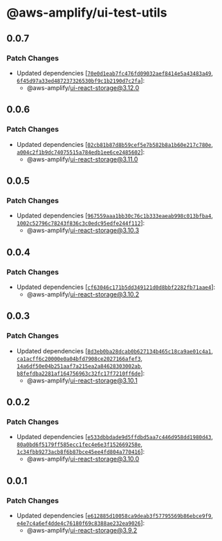 # @aws-amplify/ui-test-utils

## 0.0.7

### Patch Changes

- Updated dependencies [[`70e0d1eab7fc476fd09032aef8414e5a43483a49`](https://github.com/aws-amplify/amplify-ui/commit/70e0d1eab7fc476fd09032aef8414e5a43483a49), [`6f45d97a33ed487237326530bf9c1b2190d7c2fa`](https://github.com/aws-amplify/amplify-ui/commit/6f45d97a33ed487237326530bf9c1b2190d7c2fa)]:
  - @aws-amplify/ui-react-storage@3.12.0

## 0.0.6

### Patch Changes

- Updated dependencies [[`02cb81b87d8b59cef5e7b582b8a1b60e217c780e`](https://github.com/aws-amplify/amplify-ui/commit/02cb81b87d8b59cef5e7b582b8a1b60e217c780e), [`a004c2f1b9dc74075515a784edb1ee6ce2485602`](https://github.com/aws-amplify/amplify-ui/commit/a004c2f1b9dc74075515a784edb1ee6ce2485602)]:
  - @aws-amplify/ui-react-storage@3.11.0

## 0.0.5

### Patch Changes

- Updated dependencies [[`967559aaa1bb30c76c1b333eaeab998c013bfba4`](https://github.com/aws-amplify/amplify-ui/commit/967559aaa1bb30c76c1b333eaeab998c013bfba4), [`1002c52796c78243f836c3c0edc95edfe244f112`](https://github.com/aws-amplify/amplify-ui/commit/1002c52796c78243f836c3c0edc95edfe244f112)]:
  - @aws-amplify/ui-react-storage@3.10.3

## 0.0.4

### Patch Changes

- Updated dependencies [[`cf63046c171b5dd349121d0d8bbf2282fb71aae4`](https://github.com/aws-amplify/amplify-ui/commit/cf63046c171b5dd349121d0d8bbf2282fb71aae4)]:
  - @aws-amplify/ui-react-storage@3.10.2

## 0.0.3

### Patch Changes

- Updated dependencies [[`8d3eb0ba28dcab0b627134b465c18ca9ae01c4a1`](https://github.com/aws-amplify/amplify-ui/commit/8d3eb0ba28dcab0b627134b465c18ca9ae01c4a1), [`ca1acff6c20000e0a04bfd7908ce2027166afef3`](https://github.com/aws-amplify/amplify-ui/commit/ca1acff6c20000e0a04bfd7908ce2027166afef3), [`14a6df50e04b251aaf7a215ea2a84628303002ab`](https://github.com/aws-amplify/amplify-ui/commit/14a6df50e04b251aaf7a215ea2a84628303002ab), [`b8fefdba2281af164756963c32fc17f7210ff6de`](https://github.com/aws-amplify/amplify-ui/commit/b8fefdba2281af164756963c32fc17f7210ff6de)]:
  - @aws-amplify/ui-react-storage@3.10.1

## 0.0.2

### Patch Changes

- Updated dependencies [[`e533dbbdade9d5ffdbd5aa7c446d958dd1980d43`](https://github.com/aws-amplify/amplify-ui/commit/e533dbbdade9d5ffdbd5aa7c446d958dd1980d43), [`80a0bd6f5179ff585ecc1fec4e6e3f152669258e`](https://github.com/aws-amplify/amplify-ui/commit/80a0bd6f5179ff585ecc1fec4e6e3f152669258e), [`1c34fbb9273acb8f6b87bce45ee4fd804a770416`](https://github.com/aws-amplify/amplify-ui/commit/1c34fbb9273acb8f6b87bce45ee4fd804a770416)]:
  - @aws-amplify/ui-react-storage@3.10.0

## 0.0.1

### Patch Changes

- Updated dependencies [[`e612885d10058ca9deab3f57795569b86ebce9f9`](https://github.com/aws-amplify/amplify-ui/commit/e612885d10058ca9deab3f57795569b86ebce9f9), [`e4e7c4a6ef4dde4c76180f69c8388ae232ea9026`](https://github.com/aws-amplify/amplify-ui/commit/e4e7c4a6ef4dde4c76180f69c8388ae232ea9026)]:
  - @aws-amplify/ui-react-storage@3.9.2
